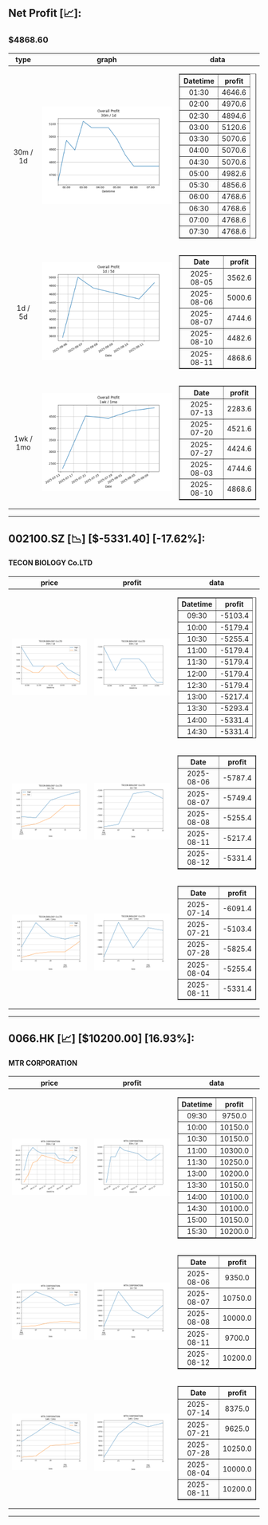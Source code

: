 ## Net Profit [📈]:
### $4868.60
|type|graph|data|
|:---:|:---:|:---:|
|30m / 1d|![net_profit](image/overall_30m-1d.png)|<table border="1" class="dataframe"> <thead> <tr style="text-align: center;"> <th>Datetime</th> <th>profit</th> </tr> </thead> <tbody> <tr> <td>01:30</td> <td>4646.6</td> </tr> <tr> <td>02:00</td> <td>4970.6</td> </tr> <tr> <td>02:30</td> <td>4894.6</td> </tr> <tr> <td>03:00</td> <td>5120.6</td> </tr> <tr> <td>03:30</td> <td>5070.6</td> </tr> <tr> <td>04:00</td> <td>5070.6</td> </tr> <tr> <td>04:30</td> <td>5070.6</td> </tr> <tr> <td>05:00</td> <td>4982.6</td> </tr> <tr> <td>05:30</td> <td>4856.6</td> </tr> <tr> <td>06:00</td> <td>4768.6</td> </tr> <tr> <td>06:30</td> <td>4768.6</td> </tr> <tr> <td>07:00</td> <td>4768.6</td> </tr> <tr> <td>07:30</td> <td>4768.6</td> </tr> </tbody></table>|
|1d / 5d|![net_profit](image/overall_1d-5d.png)|<table border="1" class="dataframe"> <thead> <tr style="text-align: center;"> <th>Date</th> <th>profit</th> </tr> </thead> <tbody> <tr> <td>2025-08-05</td> <td>3562.6</td> </tr> <tr> <td>2025-08-06</td> <td>5000.6</td> </tr> <tr> <td>2025-08-07</td> <td>4744.6</td> </tr> <tr> <td>2025-08-10</td> <td>4482.6</td> </tr> <tr> <td>2025-08-11</td> <td>4868.6</td> </tr> </tbody></table>|
|1wk / 1mo|![net_profit](image/overall_1wk-1mo.png)|<table border="1" class="dataframe"> <thead> <tr style="text-align: center;"> <th>Date</th> <th>profit</th> </tr> </thead> <tbody> <tr> <td>2025-07-13</td> <td>2283.6</td> </tr> <tr> <td>2025-07-20</td> <td>4521.6</td> </tr> <tr> <td>2025-07-27</td> <td>4424.6</td> </tr> <tr> <td>2025-08-03</td> <td>4744.6</td> </tr> <tr> <td>2025-08-10</td> <td>4868.6</td> </tr> </tbody></table>|
---
## 002100.SZ [📉] [$-5331.40] [-17.62%]:
#### TECON BIOLOGY Co.LTD
|price|profit|data|
|:---:|:---:|:---:|
|![price](image/002100.SZ_30m-1d_price.png)|![profit](image/002100.SZ_30m-1d_profit.png)|<table border="1" class="dataframe"> <thead> <tr style="text-align: center;"> <th>Datetime</th> <th>profit</th> </tr> </thead> <tbody> <tr> <td>09:30</td> <td>-5103.4</td> </tr> <tr> <td>10:00</td> <td>-5179.4</td> </tr> <tr> <td>10:30</td> <td>-5255.4</td> </tr> <tr> <td>11:00</td> <td>-5179.4</td> </tr> <tr> <td>11:30</td> <td>-5179.4</td> </tr> <tr> <td>12:00</td> <td>-5179.4</td> </tr> <tr> <td>12:30</td> <td>-5179.4</td> </tr> <tr> <td>13:00</td> <td>-5217.4</td> </tr> <tr> <td>13:30</td> <td>-5293.4</td> </tr> <tr> <td>14:00</td> <td>-5331.4</td> </tr> <tr> <td>14:30</td> <td>-5331.4</td> </tr> </tbody></table>|
|![price](image/002100.SZ_1d-5d_price.png)|![profit](image/002100.SZ_1d-5d_profit.png)|<table border="1" class="dataframe"> <thead> <tr style="text-align: center;"> <th>Date</th> <th>profit</th> </tr> </thead> <tbody> <tr> <td>2025-08-06</td> <td>-5787.4</td> </tr> <tr> <td>2025-08-07</td> <td>-5749.4</td> </tr> <tr> <td>2025-08-08</td> <td>-5255.4</td> </tr> <tr> <td>2025-08-11</td> <td>-5217.4</td> </tr> <tr> <td>2025-08-12</td> <td>-5331.4</td> </tr> </tbody></table>|
|![price](image/002100.SZ_1wk-1mo_price.png)|![profit](image/002100.SZ_1wk-1mo_profit.png)|<table border="1" class="dataframe"> <thead> <tr style="text-align: center;"> <th>Date</th> <th>profit</th> </tr> </thead> <tbody> <tr> <td>2025-07-14</td> <td>-6091.4</td> </tr> <tr> <td>2025-07-21</td> <td>-5103.4</td> </tr> <tr> <td>2025-07-28</td> <td>-5825.4</td> </tr> <tr> <td>2025-08-04</td> <td>-5255.4</td> </tr> <tr> <td>2025-08-11</td> <td>-5331.4</td> </tr> </tbody></table>|
---
## 0066.HK [📈] [$10200.00] [16.93%]:
#### MTR CORPORATION
|price|profit|data|
|:---:|:---:|:---:|
|![price](image/0066.HK_30m-1d_price.png)|![profit](image/0066.HK_30m-1d_profit.png)|<table border="1" class="dataframe"> <thead> <tr style="text-align: center;"> <th>Datetime</th> <th>profit</th> </tr> </thead> <tbody> <tr> <td>09:30</td> <td>9750.0</td> </tr> <tr> <td>10:00</td> <td>10150.0</td> </tr> <tr> <td>10:30</td> <td>10150.0</td> </tr> <tr> <td>11:00</td> <td>10300.0</td> </tr> <tr> <td>11:30</td> <td>10250.0</td> </tr> <tr> <td>13:00</td> <td>10200.0</td> </tr> <tr> <td>13:30</td> <td>10150.0</td> </tr> <tr> <td>14:00</td> <td>10100.0</td> </tr> <tr> <td>14:30</td> <td>10100.0</td> </tr> <tr> <td>15:00</td> <td>10150.0</td> </tr> <tr> <td>15:30</td> <td>10200.0</td> </tr> </tbody></table>|
|![price](image/0066.HK_1d-5d_price.png)|![profit](image/0066.HK_1d-5d_profit.png)|<table border="1" class="dataframe"> <thead> <tr style="text-align: center;"> <th>Date</th> <th>profit</th> </tr> </thead> <tbody> <tr> <td>2025-08-06</td> <td>9350.0</td> </tr> <tr> <td>2025-08-07</td> <td>10750.0</td> </tr> <tr> <td>2025-08-08</td> <td>10000.0</td> </tr> <tr> <td>2025-08-11</td> <td>9700.0</td> </tr> <tr> <td>2025-08-12</td> <td>10200.0</td> </tr> </tbody></table>|
|![price](image/0066.HK_1wk-1mo_price.png)|![profit](image/0066.HK_1wk-1mo_profit.png)|<table border="1" class="dataframe"> <thead> <tr style="text-align: center;"> <th>Date</th> <th>profit</th> </tr> </thead> <tbody> <tr> <td>2025-07-14</td> <td>8375.0</td> </tr> <tr> <td>2025-07-21</td> <td>9625.0</td> </tr> <tr> <td>2025-07-28</td> <td>10250.0</td> </tr> <tr> <td>2025-08-04</td> <td>10000.0</td> </tr> <tr> <td>2025-08-11</td> <td>10200.0</td> </tr> </tbody></table>|
---
